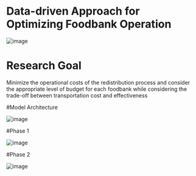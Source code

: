 #  Data-driven Approach for Optimizing Foodbank Operation
![image](https://github.com/bizsooin/UPDVRP_MC/assets/119101783/57c23faa-fd37-468a-91e9-68d8befe73cb)


# Research Goal

Minimize the operational costs of the redistribution process and consider the appropriate level of budget for each foodbank while considering the trade-off between transportation cost and effectiveness

#Model Architecture

![image](https://github.com/bizsooin/UPDVRP_MC/assets/119101783/4980b0bd-418f-488f-9fb8-a057b4df16ef)

#Phase 1

![image](https://github.com/bizsooin/UPDVRP_MC/assets/119101783/329bec0e-a4d5-43ae-a7a7-1a6b6d878d31)

#Phase 2

![image](https://github.com/bizsooin/UPDVRP_MC/assets/119101783/7b0366ed-4f9b-448a-b688-8d4573cd4646)


